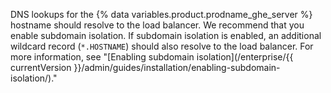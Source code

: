 DNS lookups for the {% data variables.product.prodname_ghe_server %} hostname should resolve to the load balancer. We recommend that you enable subdomain isolation. If subdomain isolation is enabled, an additional wildcard record (`*.HOSTNAME`) should also resolve to the load balancer. For more information, see "[Enabling subdomain isolation](/enterprise/{{ currentVersion }}/admin/guides/installation/enabling-subdomain-isolation/)."

